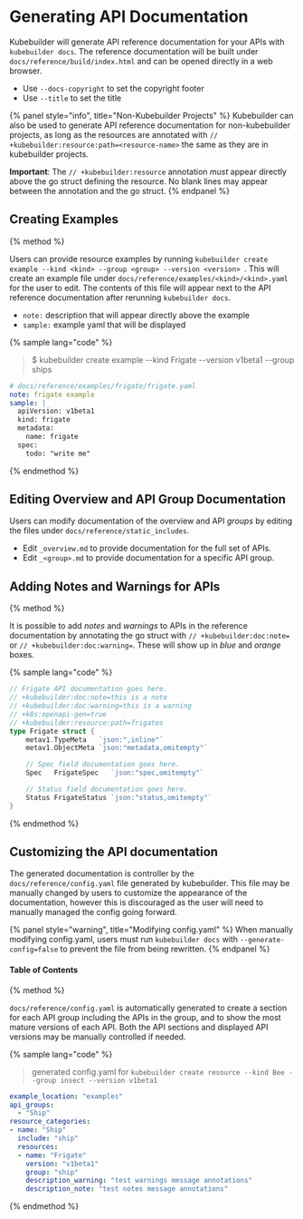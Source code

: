 # Generating API Documentation

Kubebuilder will generate API reference documentation for your APIs with `kubebuilder docs`.  The
reference documentation will be built under `docs/reference/build/index.html` and can be opened
directly in a web browser.

- Use `--docs-copyright` to set the copyright footer
- Use `--title` to set the title

{% panel style="info", title="Non-Kubebuilder Projects" %}
Kubebuilder can also be used to generate API reference documentation for non-kubebuilder projects, as long as the
resources are annotated with `// +kubebuilder:resource:path=<resource-name>` the same as they are in kubebuilder
projects.

**Important**: The `// +kubebuilder:resource` annotation *must* appear directly above the go struct
defining the resource.  No blank lines may appear between the annotation and the go struct.
{% endpanel %}

## Creating Examples

{% method %}

Users can provide resource examples by running
`kubebuilder create example --kind <kind> --group <group> --version <version> `.  This will create an example
file under `docs/reference/examples/<kind>/<kind>.yaml` for the user to edit.  The contents of this file will appear
next to the API reference documentation after rerunning `kubebuilder docs`.

- `note:` description that will appear directly above the example
- `sample:` example yaml that will be displayed

{% sample lang="code" %}

> $ kubebuilder create example --kind Frigate --version v1beta1 --group ships

```yaml
# docs/reference/examples/frigate/frigate.yaml
note: frigate example
sample: |
  apiVersion: v1beta1
  kind: frigate
  metadata:
    name: frigate
  spec:
    todo: "write me"
```
{% endmethod %}


## Editing Overview and API Group Documentation

Users can modify documentation of the overview and API *groups* by editing the files under
`docs/reference/static_includes`.

- Edit `_overview.md` to provide documentation for the full set of APIs.
- Edit `_<group>.md` to provide documentation for a specific API group.

## Adding Notes and Warnings for APIs

{% method %}

It is possible to add *notes* and *warnings* to APIs in the reference documentation by annotating
the go struct with `// +kubebuilder:doc:note=` or `// +kubebuilder:doc:warning=`.  These will
show up in *blue* and *orange* boxes.

{% sample lang="code" %}
```go
// Frigate API documentation goes here.
// +kubebuilder:doc:note=this is a note
// +kubebuilder:doc:warning=this is a warning
// +k8s:openapi-gen=true
// +kubebuilder:resource:path=frigates
type Frigate struct {
	metav1.TypeMeta   `json:",inline"`
	metav1.ObjectMeta `json:"metadata,omitempty"`

    // Spec field documentation goes here.
	Spec   FrigateSpec   `json:"spec,omitempty"`

    // Status field documentation goes here.
	Status FrigateStatus `json:"status,omitempty"`
}
```
{% endmethod %}

## Customizing the API documentation

The generated documentation is controller by the `docs/reference/config.yaml` file generated by kubebuilder.  This
file may be manually changed by users to customize the appearance of the documentation, however this is
discouraged as the user will need to manually managed the config going forward.

{% panel style="warning", title="Modifying config.yaml" %}
When manually modifying config.yaml, users must run `kubebuilder docs` with `--generate-config=false` to
prevent the file from being rewritten.
{% endpanel %}

#### Table of Contents

{% method %}

`docs/reference/config.yaml` is automatically generated to create a section for each API group including
the APIs in the group, and to show the most mature versions of each API.  Both the API sections and
displayed API versions may be manually controlled if needed.

{% sample lang="code" %}
> generated config.yaml for `kubebuilder create resource --kind Bee --group insect --version v1beta1`

```yaml
example_location: "examples"
api_groups: 
  - "Ship"
resource_categories: 
- name: "Ship"
  include: "ship"
  resources: 
  - name: "Frigate"
    version: "v1beta1"
    group: "ship"
    description_warning: "test warnings message annotations"
    description_note: "test notes message annotations"
```
{% endmethod %}


